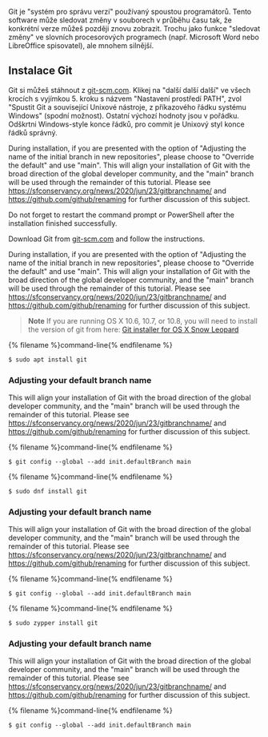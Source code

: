 Git je "systém pro správu verzí" používaný spoustou programátorů. Tento software může sledovat změny v souborech v průběhu času tak, že konkrétní verze můžeš později znovu zobrazit. Trochu jako funkce "sledovat změny" ve slovních procesorových programech (např. Microsoft Word nebo LibreOffice spisovatel), ale mnohem silnější.

## Instalace Git

<!--sec data-title="Installing Git: Windows" data-id="git_install_windows"
data-collapse=true ces-->

Git si můžeš stáhnout z [git-scm.com](https://git-scm.com/). Klikej na "další další další" ve všech krocích s vyjímkou 5. kroku s názvem "Nastavení prostředí PATH", zvol "Spustit Git a související Unixové nástroje, z příkazového řádku systému Windows" (spodní možnost). Ostatní výchozí hodnoty jsou v pořádku. Odškrtni Windows-style konce řádků, pro commit je Unixový styl konce řádků správný.

During installation, if you are presented with the option of "Adjusting the name of the initial branch in new repositories", please choose to "Override the default" and use "main". This will align your installation of Git with the broad direction of the global developer community, and the "main" branch will be used through the remainder of this tutorial. Please see https://sfconservancy.org/news/2020/jun/23/gitbranchname/ and https://github.com/github/renaming for further discussion of this subject.

Do not forget to restart the command prompt or PowerShell after the installation finished successfully. <!--endsec-->

<!--sec data-title="Installing Git: OS X" data-id="git_install_OSX"
data-collapse=true ces-->

Download Git from [git-scm.com](https://git-scm.com/) and follow the instructions.

During installation, if you are presented with the option of "Adjusting the name of the initial branch in new repositories", please choose to "Override the default" and use "main". This will align your installation of Git with the broad direction of the global developer community, and the "main" branch will be used through the remainder of this tutorial. Please see https://sfconservancy.org/news/2020/jun/23/gitbranchname/ and https://github.com/github/renaming for further discussion of this subject.

> **Note** If you are running OS X 10.6, 10.7, or 10.8, you will need to install the version of git from here: [Git installer for OS X Snow Leopard](https://sourceforge.net/projects/git-osx-installer/files/git-2.3.5-intel-universal-snow-leopard.dmg/download)

<!--endsec-->

<!--sec data-title="Installing Git: Debian or Ubuntu" data-id="git_install_debian_ubuntu"
data-collapse=true ces-->

{% filename %}command-line{% endfilename %}

```bash
$ sudo apt install git
```

### Adjusting your default branch name

This will align your installation of Git with the broad direction of the global developer community, and the "main" branch will be used through the remainder of this tutorial. Please see https://sfconservancy.org/news/2020/jun/23/gitbranchname/ and https://github.com/github/renaming for further discussion of this subject.

{% filename %}command-line{% endfilename %}

    $ git config --global --add init.defaultBranch main
    

<!--endsec-->

<!--sec data-title="Installing Git: Fedora" data-id="git_install_fedora"
data-collapse=true ces-->

{% filename %}command-line{% endfilename %}

```bash
$ sudo dnf install git
```

### Adjusting your default branch name

This will align your installation of Git with the broad direction of the global developer community, and the "main" branch will be used through the remainder of this tutorial. Please see https://sfconservancy.org/news/2020/jun/23/gitbranchname/ and https://github.com/github/renaming for further discussion of this subject.

{% filename %}command-line{% endfilename %}

    $ git config --global --add init.defaultBranch main
    

<!--endsec-->

<!--sec data-title="Installing Git: openSUSE" data-id="git_install_openSUSE"
data-collapse=true ces-->

{% filename %}command-line{% endfilename %}

```bash
$ sudo zypper install git
```

### Adjusting your default branch name

This will align your installation of Git with the broad direction of the global developer community, and the "main" branch will be used through the remainder of this tutorial. Please see https://sfconservancy.org/news/2020/jun/23/gitbranchname/ and https://github.com/github/renaming for further discussion of this subject.

{% filename %}command-line{% endfilename %}

    $ git config --global --add init.defaultBranch main
    

<!--endsec-->